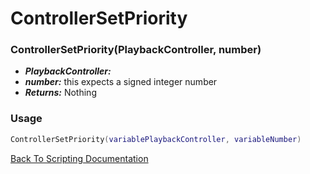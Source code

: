 # ControllerSetPriority

### ControllerSetPriority(PlaybackController, number)
- ***PlaybackController:*** 
- ***number:***  this expects a signed integer number
- ***Returns:*** Nothing

### Usage

```Lua
ControllerSetPriority(variablePlaybackController, variableNumber)
```


[Back To Scripting Documentation](../README.md)
